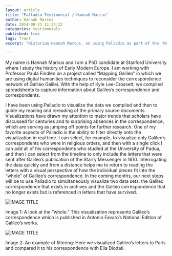 ```yaml
---
layout: article
title: "Palladio Testimonial / Hannah Marcus"
author: Hannah Marcus
date: 2014-08-21 11:34:22
categories: testimonials
published: true
tags: front
excerpt: "Historian Hannah Marcus, on using Palladio as part of the 'Mapping Galileo' project."

---
```



My name is Hannah Marcus and I am a PhD candidate at Stanford University where I study the history of Early Modern Europe.  I am working with Professor Paula Findlen on a project called “Mapping Galileo” in which we are using digital humanities techniques to reconsider the correspondence network of Galileo Galilei.  With the help of Kyle Lee-Crossett, we compiled spreadsheets to capture information about Galileo’s correspondence and correspondents. 

I have been using Palladio to visualize the data we compiled and then to guide my reading and rereading of the primary source documents.  Visualizations have drawn my attention to major trends that scholars have discussed for centuries and to surprising absences in the correspondence, which are serving as jumping off points for further research.  One of my favorite aspects of Palladio is the ability to filter directly onto the visualization in real time.  I can select, for example, to visualize only Galileo’s correspondents who were in religious orders, and then with a single click I can add all of his correspondents who studied at the University of Padua, and then I can select from the timeline to only include the letters that were sent after Galileo’s publication of the Starry Messenger in 1610. Interrogating the data quickly and from a distance helps me to return to reading the letters with a visual perspective of how the individual pieces fit into the “whole” of Galileo’s correspondence. In the coming months, our next steps will be to use Palladio to simultaneously visualize two data sets: the Galileo correspondence that exists in archives and the Galileo correspondence that no longer exists but is referenced in letters that have survived. 

![IMAGE TITLE]({{site.url}}/img/marcus1.jpg)

Image 1: A look at the “whole.” This visualization represents Galileo’s correspondence which is published in Antonio Favaro’s National Edition of Galileo’s works.

![IMAGE TITLE]({{site.url}}/img/marcus2.jpg)

Image 2: An example of filtering: Here we visualized Galileo’s letters to Paris and compared it to his correspondence with Elia Diodati.
